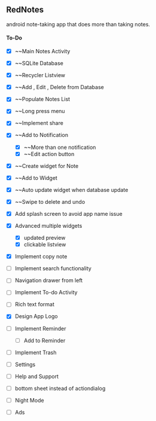 ## RedNotes
android note-taking app that does more than taking notes.


#### To-Do

- [x] ~~Main Notes Activity
- [x] ~~SQLite Database
- [x] ~~Recycler Listview
- [x] ~~Add , Edit , Delete from Database
- [x] ~~Populate Notes List
- [x] ~~Long press menu
- [x] ~~Implement share
- [x] ~~Add to Notification
  - [x] ~~More than one notification
  - [x] ~~Edit action button
- [x] ~~Create widget for Note
- [x] ~~Add to Widget
- [x] ~~Auto update widget when database update
- [x] ~~Swipe to delete and undo
- [x] Add splash screen to avoid app name issue
- [x] Advanced multiple widgets
  - [x] updated preview
  - [x] clickable listview
- [x] Implement copy note
- [ ] Implement search functionality
- [ ] Navigation drawer from left
- [ ] Implement To-do Activity
- [ ] Rich text format
- [x] Design App Logo
- [ ] Implement Reminder
  - [ ] Add to Reminder
- [ ] Implement Trash
- [ ] Settings
- [ ] Help and Support
- [ ] bottom sheet instead of actiondialog
- [ ] Night Mode
- [ ] Ads

